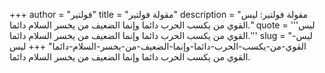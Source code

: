 +++
author = "فولتير"
title = "مقولة فولتير"
description = "مقولة فولتير: ليس القوي من يكسب الحرب دائما وإنما الضعيف من يخسر السلام دائما."
quote = '''ليس القوي من يكسب الحرب دائما وإنما الضعيف من يخسر السلام دائما.''' 
slug = "ليس-القوي-من-يكسب-الحرب-دائما-وإنما-الضعيف-من-يخسر-السلام-دائما"
+++
ليس القوي من يكسب الحرب دائما وإنما الضعيف من يخسر السلام دائما.
